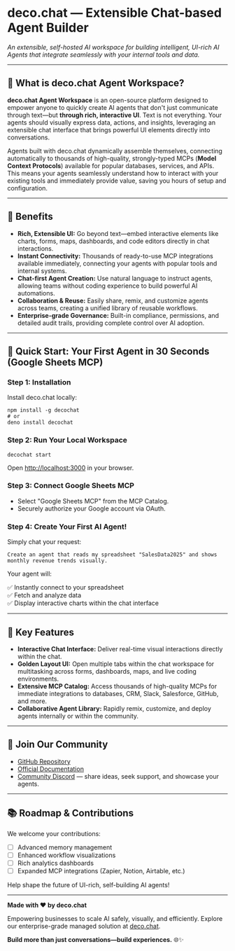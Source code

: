 # deco.chat — Extensible Chat-based Agent Builder

_An extensible, self-hosted AI workspace for building intelligent, UI-rich AI Agents that integrate seamlessly with your internal tools and data._

---

## 🎯 What is deco.chat Agent Workspace?

**deco.chat Agent Workspace** is an open-source platform designed to empower anyone to quickly create AI agents that don't just communicate through text—but **through rich, interactive UI**. Text is not everything. Your agents should visually express data, actions, and insights, leveraging an extensible chat interface that brings powerful UI elements directly into conversations.

Agents built with deco.chat dynamically assemble themselves, connecting automatically to thousands of high-quality, strongly-typed MCPs (**Model Context Protocols**) available for popular databases, services, and APIs. This means your agents seamlessly understand how to interact with your existing tools and immediately provide value, saving you hours of setup and configuration.

---

## 🌟 Benefits

- **Rich, Extensible UI:** Go beyond text—embed interactive elements like charts, forms, maps, dashboards, and code editors directly in chat interactions.
- **Instant Connectivity:** Thousands of ready-to-use MCP integrations available immediately, connecting your agents with popular tools and internal systems.
- **Chat-first Agent Creation:** Use natural language to instruct agents, allowing teams without coding experience to build powerful AI automations.
- **Collaboration & Reuse:** Easily share, remix, and customize agents across teams, creating a unified library of reusable workflows.
- **Enterprise-grade Governance:** Built-in compliance, permissions, and detailed audit trails, providing complete control over AI adoption.

---

## 🚀 Quick Start: Your First Agent in 30 Seconds (Google Sheets MCP)

### Step 1: Installation

Install deco.chat locally:

```
npm install -g decochat
# or
deno install decochat
```

### Step 2: Run Your Local Workspace

```
decochat start
```

Open [http://localhost:3000](http://localhost:3000) in your browser.

### Step 3: Connect Google Sheets MCP

- Select "Google Sheets MCP" from the MCP Catalog.
- Securely authorize your Google account via OAuth.

### Step 4: Create Your First AI Agent!

Simply chat your request:

```
Create an agent that reads my spreadsheet "SalesData2025" and shows monthly revenue trends visually.
```

Your agent will:

✅ Instantly connect to your spreadsheet  
✅ Fetch and analyze data  
✅ Display interactive charts within the chat interface

---

## 🧩 Key Features

- **Interactive Chat Interface:** Deliver real-time visual interactions directly within the chat.
- **Golden Layout UI:** Open multiple tabs within the chat workspace for multitasking across forms, dashboards, maps, and live coding environments.
- **Extensive MCP Catalog:** Access thousands of high-quality MCPs for immediate integrations to databases, CRM, Slack, Salesforce, GitHub, and more.
- **Collaborative Agent Library:** Rapidly remix, customize, and deploy agents internally or within the community.

---

## 🔗 Join Our Community

- [GitHub Repository](https://github.com/deco-cx/chat)
- [Official Documentation](https://docs.deco.chat)
- [Community Discord](https://deco.cx/discord) — share ideas, seek support, and showcase your agents.

---

## 📚 Roadmap & Contributions

We welcome your contributions:

- [ ] Advanced memory management
- [ ] Enhanced workflow visualizations
- [ ] Rich analytics dashboards
- [ ] Expanded MCP integrations (Zapier, Notion, Airtable, etc.)

Help shape the future of UI-rich, self-building AI agents!

---

**Made with ❤️ by deco.chat**

Empowering businesses to scale AI safely, visually, and efficiently. Explore our enterprise-grade managed solution at [deco.chat](https://deco.chat).

**Build more than just conversations—build experiences.** 🌐✨

